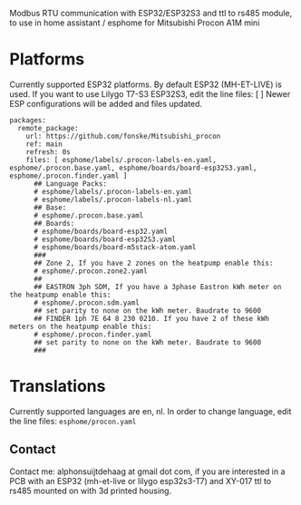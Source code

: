 Modbus RTU communication with ESP32/ESP32S3 and ttl to rs485 module, to use in home assistant / esphome for Mitsubishi Procon A1M mini

# Platforms
Currently supported ESP32 platforms.
By default ESP32 (MH-ET-LIVE) is used. If you want to use Lilygo T7-S3 ESP32S3, edit the line files: [ ]
Newer ESP configurations will be added and files updated.

```
packages:
  remote_package:
    url: https://github.com/fonske/Mitsubishi_procon
    ref: main
    refresh: 0s
    files: [ esphome/labels/.procon-labels-en.yaml, esphome/.procon.base.yaml, esphome/boards/board-esp32S3.yaml, esphome/.procon.finder.yaml ]
      ## Language Packs:
      # esphome/labels/.procon-labels-en.yaml
      # esphome/labels/.procon-labels-nl.yaml
      ## Base:
      # esphome/.procon.base.yaml
      ## Boards:
      # esphome/boards/board-esp32.yaml
      # esphome/boards/board-esp32S3.yaml
      # esphome/boards/board-m5stack-atom.yaml
      ###
      ## Zone 2, If you have 2 zones on the heatpump enable this:
      # esphome/.procon.zone2.yaml
      ##
      ## EASTRON 3ph SDM, If you have a 3phase Eastron kWh meter on the heatpump enable this:
      # esphome/.procon.sdm.yaml
      ## set parity to none on the kWh meter. Baudrate to 9600
      ## FINDER 1ph 7E 64 8 230 0210. If you have 2 of these kWh meters on the heatpump enable this:
      # esphome/.procon.finder.yaml
      ## set parity to none on the kWh meter. Baudrate to 9600
      ###
```

# Translations
Currently supported languages are en, nl.
In order to change language, edit the line files: `esphome/procon.yaml`

## Contact
Contact me: alphonsuijtdehaag at gmail dot com, if you are interested in a PCB with an ESP32 (mh-et-live or lilygo esp32s3-T7) and XY-017 ttl to rs485 mounted on with 3d printed housing.
